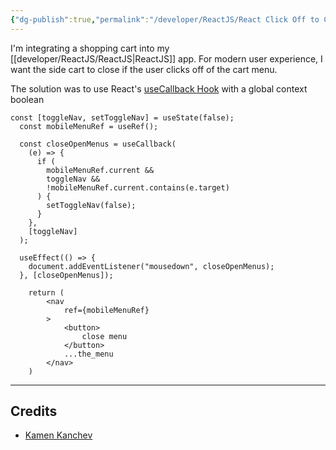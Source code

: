 ```yaml
---
{"dg-publish":true,"permalink":"/developer/ReactJS/React Click Off to Close Drawer/","created":"2024-02-29T22:19:56.218-06:00","updated":"2024-03-01T00:19:36.000-06:00"}
---
```


I'm integrating a shopping cart into my [[developer/ReactJS/ReactJS\|ReactJS]] app. For modern user experience, I want the side cart to close if the user clicks off of the cart menu. 

The solution was to use React's [useCallback Hook](https://react.dev/reference/react/useCallback) with a global context boolean

```tsx
const [toggleNav, setToggleNav] = useState(false);
  const mobileMenuRef = useRef();

  const closeOpenMenus = useCallback(
    (e) => {
      if (
        mobileMenuRef.current &&
        toggleNav &&
        !mobileMenuRef.current.contains(e.target)
      ) {
        setToggleNav(false);
      }
    },
    [toggleNav]
  );

  useEffect(() => {
    document.addEventListener("mousedown", closeOpenMenus);
  }, [closeOpenMenus]);

	return (
		<nav
			ref={mobileMenuRef}
		> 							
			<button>
				close menu
			</button>
			...the_menu
		</nav>
	)
```


---
## Credits
- [Kamen Kanchev](https://stackoverflow.com/a/75477643/15579591)